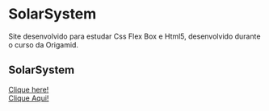 # SolarSystem
Site desenvolvido para estudar Css Flex Box e Html5, desenvolvido durante o curso da Origamid.


<h2>SolarSystem</h2>
<a href="https://lepleen.github.io/SolarSystem/" target="_blank">Clique here!</a><br>
<a href="https://lepleen.github.io/SolarSystem/" target="_blank">Clique Aqui!</a>


